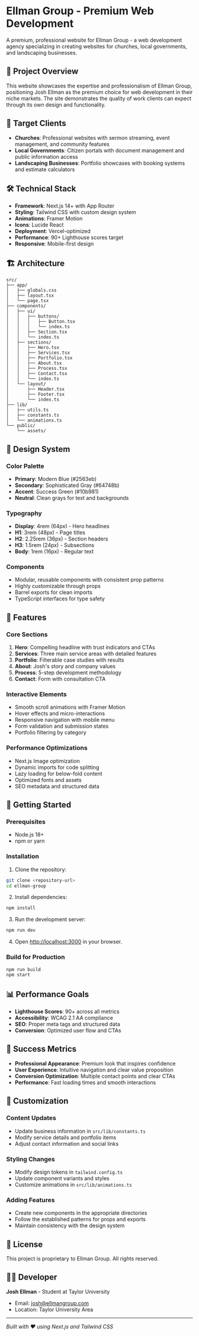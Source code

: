 # Ellman Group - Premium Web Development

A premium, professional website for Ellman Group - a web development agency specializing in creating websites for churches, local governments, and landscaping businesses.

## 🚀 Project Overview

This website showcases the expertise and professionalism of Ellman Group, positioning Josh Ellman as the premium choice for web development in their niche markets. The site demonstrates the quality of work clients can expect through its own design and functionality.

## 🎯 Target Clients

- **Churches**: Professional websites with sermon streaming, event management, and community features
- **Local Governments**: Citizen portals with document management and public information access
- **Landscaping Businesses**: Portfolio showcases with booking systems and estimate calculators

## 🛠️ Technical Stack

- **Framework**: Next.js 14+ with App Router
- **Styling**: Tailwind CSS with custom design system
- **Animations**: Framer Motion
- **Icons**: Lucide React
- **Deployment**: Vercel-optimized
- **Performance**: 90+ Lighthouse scores target
- **Responsive**: Mobile-first design

## 🏗️ Architecture

```
src/
├── app/
│   ├── globals.css
│   ├── layout.tsx
│   └── page.tsx
├── components/
│   ├── ui/
│   │   ├── buttons/
│   │   │   ├── Button.tsx
│   │   │   └── index.ts
│   │   ├── Section.tsx
│   │   └── index.ts
│   ├── sections/
│   │   ├── Hero.tsx
│   │   ├── Services.tsx
│   │   ├── Portfolio.tsx
│   │   ├── About.tsx
│   │   ├── Process.tsx
│   │   ├── Contact.tsx
│   │   └── index.ts
│   └── layout/
│       ├── Header.tsx
│       ├── Footer.tsx
│       └── index.ts
├── lib/
│   ├── utils.ts
│   ├── constants.ts
│   └── animations.ts
└── public/
    └── assets/
```

## 🎨 Design System

### Color Palette
- **Primary**: Modern Blue (#2563eb)
- **Secondary**: Sophisticated Gray (#64748b)
- **Accent**: Success Green (#10b981)
- **Neutral**: Clean grays for text and backgrounds

### Typography
- **Display**: 4rem (64px) - Hero headlines
- **H1**: 3rem (48px) - Page titles
- **H2**: 2.25rem (36px) - Section headers
- **H3**: 1.5rem (24px) - Subsections
- **Body**: 1rem (16px) - Regular text

### Components
- Modular, reusable components with consistent prop patterns
- Highly customizable through props
- Barrel exports for clean imports
- TypeScript interfaces for type safety

## 📱 Features

### Core Sections
1. **Hero**: Compelling headline with trust indicators and CTAs
2. **Services**: Three main service areas with detailed features
3. **Portfolio**: Filterable case studies with results
4. **About**: Josh's story and company values
5. **Process**: 5-step development methodology
6. **Contact**: Form with consultation CTA

### Interactive Elements
- Smooth scroll animations with Framer Motion
- Hover effects and micro-interactions
- Responsive navigation with mobile menu
- Form validation and submission states
- Portfolio filtering by category

### Performance Optimizations
- Next.js Image optimization
- Dynamic imports for code splitting
- Lazy loading for below-fold content
- Optimized fonts and assets
- SEO metadata and structured data

## 🚀 Getting Started

### Prerequisites
- Node.js 18+ 
- npm or yarn

### Installation

1. Clone the repository:
```bash
git clone <repository-url>
cd ellman-group
```

2. Install dependencies:
```bash
npm install
```

3. Run the development server:
```bash
npm run dev
```

4. Open [http://localhost:3000](http://localhost:3000) in your browser.

### Build for Production

```bash
npm run build
npm start
```

## 📊 Performance Goals

- **Lighthouse Scores**: 90+ across all metrics
- **Accessibility**: WCAG 2.1 AA compliance
- **SEO**: Proper meta tags and structured data
- **Conversion**: Optimized user flow and CTAs

## 🎯 Success Metrics

- **Professional Appearance**: Premium look that inspires confidence
- **User Experience**: Intuitive navigation and clear value proposition
- **Conversion Optimization**: Multiple contact points and clear CTAs
- **Performance**: Fast loading times and smooth interactions

## 🔧 Customization

### Content Updates
- Update business information in `src/lib/constants.ts`
- Modify service details and portfolio items
- Adjust contact information and social links

### Styling Changes
- Modify design tokens in `tailwind.config.ts`
- Update component variants and styles
- Customize animations in `src/lib/animations.ts`

### Adding Features
- Create new components in the appropriate directories
- Follow the established patterns for props and exports
- Maintain consistency with the design system

## 📝 License

This project is proprietary to Ellman Group. All rights reserved.

## 👨‍💻 Developer

**Josh Ellman** - Student at Taylor University
- Email: josh@ellmangroup.com
- Location: Taylor University Area

---

*Built with ❤️ using Next.js and Tailwind CSS*

